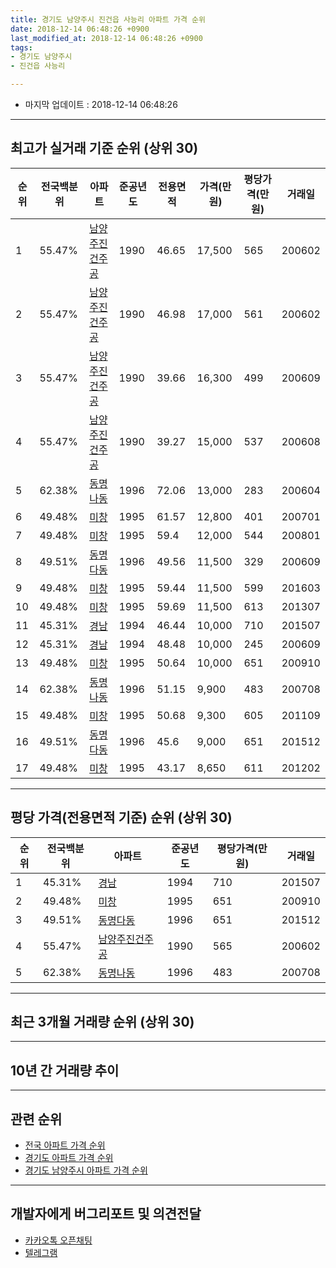 ```yaml
---
title: 경기도 남양주시 진건읍 사능리 아파트 가격 순위
date: 2018-12-14 06:48:26 +0900
last_modified_at: 2018-12-14 06:48:26 +0900
tags:
- 경기도 남양주시
- 진건읍 사능리

---
```


* 마지막 업데이트 : 2018-12-14 06:48:26

---

## 최고가 실거래 기준 순위 (상위 30)


|순위|전국백분위|아파트|준공년도|전용면적|가격(만원)|평당가격(만원)|거래일|
|---|---|---|---|---|---|---|---|
|1|55.47%|[남양주진건주공](https://search.naver.com/search.naver?query=%EA%B2%BD%EA%B8%B0%EB%8F%84+%EB%82%A8%EC%96%91%EC%A3%BC%EC%8B%9C+%EC%A7%84%EA%B1%B4%EC%9D%8D+%EC%82%AC%EB%8A%A5%EB%A6%AC+%EB%82%A8%EC%96%91%EC%A3%BC%EC%A7%84%EA%B1%B4%EC%A3%BC%EA%B3%B5)|1990|46.65|17,500|565|200602|
|2|55.47%|[남양주진건주공](https://search.naver.com/search.naver?query=%EA%B2%BD%EA%B8%B0%EB%8F%84+%EB%82%A8%EC%96%91%EC%A3%BC%EC%8B%9C+%EC%A7%84%EA%B1%B4%EC%9D%8D+%EC%82%AC%EB%8A%A5%EB%A6%AC+%EB%82%A8%EC%96%91%EC%A3%BC%EC%A7%84%EA%B1%B4%EC%A3%BC%EA%B3%B5)|1990|46.98|17,000|561|200602|
|3|55.47%|[남양주진건주공](https://search.naver.com/search.naver?query=%EA%B2%BD%EA%B8%B0%EB%8F%84+%EB%82%A8%EC%96%91%EC%A3%BC%EC%8B%9C+%EC%A7%84%EA%B1%B4%EC%9D%8D+%EC%82%AC%EB%8A%A5%EB%A6%AC+%EB%82%A8%EC%96%91%EC%A3%BC%EC%A7%84%EA%B1%B4%EC%A3%BC%EA%B3%B5)|1990|39.66|16,300|499|200609|
|4|55.47%|[남양주진건주공](https://search.naver.com/search.naver?query=%EA%B2%BD%EA%B8%B0%EB%8F%84+%EB%82%A8%EC%96%91%EC%A3%BC%EC%8B%9C+%EC%A7%84%EA%B1%B4%EC%9D%8D+%EC%82%AC%EB%8A%A5%EB%A6%AC+%EB%82%A8%EC%96%91%EC%A3%BC%EC%A7%84%EA%B1%B4%EC%A3%BC%EA%B3%B5)|1990|39.27|15,000|537|200608|
|5|62.38%|[동명나동](https://search.naver.com/search.naver?query=%EA%B2%BD%EA%B8%B0%EB%8F%84+%EB%82%A8%EC%96%91%EC%A3%BC%EC%8B%9C+%EC%A7%84%EA%B1%B4%EC%9D%8D+%EC%82%AC%EB%8A%A5%EB%A6%AC+%EB%8F%99%EB%AA%85%EB%82%98%EB%8F%99)|1996|72.06|13,000|283|200604|
|6|49.48%|[미창](https://search.naver.com/search.naver?query=%EA%B2%BD%EA%B8%B0%EB%8F%84+%EB%82%A8%EC%96%91%EC%A3%BC%EC%8B%9C+%EC%A7%84%EA%B1%B4%EC%9D%8D+%EC%82%AC%EB%8A%A5%EB%A6%AC+%EB%AF%B8%EC%B0%BD)|1995|61.57|12,800|401|200701|
|7|49.48%|[미창](https://search.naver.com/search.naver?query=%EA%B2%BD%EA%B8%B0%EB%8F%84+%EB%82%A8%EC%96%91%EC%A3%BC%EC%8B%9C+%EC%A7%84%EA%B1%B4%EC%9D%8D+%EC%82%AC%EB%8A%A5%EB%A6%AC+%EB%AF%B8%EC%B0%BD)|1995|59.4|12,000|544|200801|
|8|49.51%|[동명다동](https://search.naver.com/search.naver?query=%EA%B2%BD%EA%B8%B0%EB%8F%84+%EB%82%A8%EC%96%91%EC%A3%BC%EC%8B%9C+%EC%A7%84%EA%B1%B4%EC%9D%8D+%EC%82%AC%EB%8A%A5%EB%A6%AC+%EB%8F%99%EB%AA%85%EB%8B%A4%EB%8F%99)|1996|49.56|11,500|329|200609|
|9|49.48%|[미창](https://search.naver.com/search.naver?query=%EA%B2%BD%EA%B8%B0%EB%8F%84+%EB%82%A8%EC%96%91%EC%A3%BC%EC%8B%9C+%EC%A7%84%EA%B1%B4%EC%9D%8D+%EC%82%AC%EB%8A%A5%EB%A6%AC+%EB%AF%B8%EC%B0%BD)|1995|59.44|11,500|599|201603|
|10|49.48%|[미창](https://search.naver.com/search.naver?query=%EA%B2%BD%EA%B8%B0%EB%8F%84+%EB%82%A8%EC%96%91%EC%A3%BC%EC%8B%9C+%EC%A7%84%EA%B1%B4%EC%9D%8D+%EC%82%AC%EB%8A%A5%EB%A6%AC+%EB%AF%B8%EC%B0%BD)|1995|59.69|11,500|613|201307|
|11|45.31%|[경남](https://search.naver.com/search.naver?query=%EA%B2%BD%EA%B8%B0%EB%8F%84+%EB%82%A8%EC%96%91%EC%A3%BC%EC%8B%9C+%EC%A7%84%EA%B1%B4%EC%9D%8D+%EC%82%AC%EB%8A%A5%EB%A6%AC+%EA%B2%BD%EB%82%A8)|1994|46.44|10,000|710|201507|
|12|45.31%|[경남](https://search.naver.com/search.naver?query=%EA%B2%BD%EA%B8%B0%EB%8F%84+%EB%82%A8%EC%96%91%EC%A3%BC%EC%8B%9C+%EC%A7%84%EA%B1%B4%EC%9D%8D+%EC%82%AC%EB%8A%A5%EB%A6%AC+%EA%B2%BD%EB%82%A8)|1994|48.48|10,000|245|200609|
|13|49.48%|[미창](https://search.naver.com/search.naver?query=%EA%B2%BD%EA%B8%B0%EB%8F%84+%EB%82%A8%EC%96%91%EC%A3%BC%EC%8B%9C+%EC%A7%84%EA%B1%B4%EC%9D%8D+%EC%82%AC%EB%8A%A5%EB%A6%AC+%EB%AF%B8%EC%B0%BD)|1995|50.64|10,000|651|200910|
|14|62.38%|[동명나동](https://search.naver.com/search.naver?query=%EA%B2%BD%EA%B8%B0%EB%8F%84+%EB%82%A8%EC%96%91%EC%A3%BC%EC%8B%9C+%EC%A7%84%EA%B1%B4%EC%9D%8D+%EC%82%AC%EB%8A%A5%EB%A6%AC+%EB%8F%99%EB%AA%85%EB%82%98%EB%8F%99)|1996|51.15|9,900|483|200708|
|15|49.48%|[미창](https://search.naver.com/search.naver?query=%EA%B2%BD%EA%B8%B0%EB%8F%84+%EB%82%A8%EC%96%91%EC%A3%BC%EC%8B%9C+%EC%A7%84%EA%B1%B4%EC%9D%8D+%EC%82%AC%EB%8A%A5%EB%A6%AC+%EB%AF%B8%EC%B0%BD)|1995|50.68|9,300|605|201109|
|16|49.51%|[동명다동](https://search.naver.com/search.naver?query=%EA%B2%BD%EA%B8%B0%EB%8F%84+%EB%82%A8%EC%96%91%EC%A3%BC%EC%8B%9C+%EC%A7%84%EA%B1%B4%EC%9D%8D+%EC%82%AC%EB%8A%A5%EB%A6%AC+%EB%8F%99%EB%AA%85%EB%8B%A4%EB%8F%99)|1996|45.6|9,000|651|201512|
|17|49.48%|[미창](https://search.naver.com/search.naver?query=%EA%B2%BD%EA%B8%B0%EB%8F%84+%EB%82%A8%EC%96%91%EC%A3%BC%EC%8B%9C+%EC%A7%84%EA%B1%B4%EC%9D%8D+%EC%82%AC%EB%8A%A5%EB%A6%AC+%EB%AF%B8%EC%B0%BD)|1995|43.17|8,650|611|201202|


---

## 평당 가격(전용면적 기준) 순위 (상위 30)


|순위|전국백분위|아파트|준공년도|평당가격(만원)|거래일|
|---|---|---|---|---|---|
|1|45.31%|[경남](https://search.naver.com/search.naver?query=%EA%B2%BD%EA%B8%B0%EB%8F%84+%EB%82%A8%EC%96%91%EC%A3%BC%EC%8B%9C+%EC%A7%84%EA%B1%B4%EC%9D%8D+%EC%82%AC%EB%8A%A5%EB%A6%AC+%EA%B2%BD%EB%82%A8)|1994|710|201507|
|2|49.48%|[미창](https://search.naver.com/search.naver?query=%EA%B2%BD%EA%B8%B0%EB%8F%84+%EB%82%A8%EC%96%91%EC%A3%BC%EC%8B%9C+%EC%A7%84%EA%B1%B4%EC%9D%8D+%EC%82%AC%EB%8A%A5%EB%A6%AC+%EB%AF%B8%EC%B0%BD)|1995|651|200910|
|3|49.51%|[동명다동](https://search.naver.com/search.naver?query=%EA%B2%BD%EA%B8%B0%EB%8F%84+%EB%82%A8%EC%96%91%EC%A3%BC%EC%8B%9C+%EC%A7%84%EA%B1%B4%EC%9D%8D+%EC%82%AC%EB%8A%A5%EB%A6%AC+%EB%8F%99%EB%AA%85%EB%8B%A4%EB%8F%99)|1996|651|201512|
|4|55.47%|[남양주진건주공](https://search.naver.com/search.naver?query=%EA%B2%BD%EA%B8%B0%EB%8F%84+%EB%82%A8%EC%96%91%EC%A3%BC%EC%8B%9C+%EC%A7%84%EA%B1%B4%EC%9D%8D+%EC%82%AC%EB%8A%A5%EB%A6%AC+%EB%82%A8%EC%96%91%EC%A3%BC%EC%A7%84%EA%B1%B4%EC%A3%BC%EA%B3%B5)|1990|565|200602|
|5|62.38%|[동명나동](https://search.naver.com/search.naver?query=%EA%B2%BD%EA%B8%B0%EB%8F%84+%EB%82%A8%EC%96%91%EC%A3%BC%EC%8B%9C+%EC%A7%84%EA%B1%B4%EC%9D%8D+%EC%82%AC%EB%8A%A5%EB%A6%AC+%EB%8F%99%EB%AA%85%EB%82%98%EB%8F%99)|1996|483|200708|


---

## 최근 3개월 거래량 순위 (상위 30)


<div style="width:100%;">
    <canvas id="deal_count_ranking" height="250"></canvas>
</div>


<script>
new Chart(document.getElementById("deal_count_ranking"), {
    type: 'horizontalBar',
    data: {
        labels: ['남양주진건주공'],
        datasets: [{
            label: '실거래 수',
            data: [2],
            borderColor: "rgba(255, 0, 128, 1)",
            backgroundColor: "rgba(255, 0, 128, 0.5)",
            fill: false,
        }]
    },
    options: {
        responsive: true,
        title: {
            display: true,
            text: '최근 3개월 거래량 순위'
        },
        tooltips: {
            mode: 'index',
            intersect: false,
            callbacks: {
                title: function(tooltipItems, data) {
                    return "실거래 수:";
                },
                label: function(tooltipItem, data) {
                    return data.labels[tooltipItem.index] + ": " + tooltipItem.xLabel;
                }
            }
        },
        hover: {
            mode: 'nearest',
            intersect: true
        },
        scales: {
            xAxes: [{
                display: true,
                scaleLabel: {
                    display: true,
                    labelString: '실거래 수'
                },
                ticks: {
                    suggestedMin: 0,
                }
            }],
            yAxes: [{
                display: true,
                ticks: {
                    autoSkip: false,
                    callback: function(value, index, values) {
                        if (value.length > 15)
                            return value.substr(0, 13) + "...";
                        else
                            return value;
                    }
                },
                scaleLabel: {
                    display: false,
                }
            }]
        }
    }
});

</script>


---

## 10년 간 거래량 추이


<div style="width:100%;">
    <canvas id="deal_progress" height="250"></canvas>
</div>

<script>
new Chart(document.getElementById("deal_progress"), {
    type: 'line',
    data: {
        labels: ['200812','200901','200902','200903','200904','200905','200906','200907','200908','200909','200910','200911','200912','201001','201002','201003','201004','201005','201006','201007','201008','201009','201010','201011','201012','201101','201102','201103','201104','201105','201106','201107','201108','201109','201110','201111','201112','201201','201202','201203','201204','201205','201206','201207','201208','201209','201210','201211','201212','201301','201302','201303','201304','201305','201306','201307','201308','201309','201310','201311','201312','201401','201402','201403','201404','201405','201406','201407','201408','201409','201410','201411','201412','201501','201502','201503','201504','201505','201506','201507','201508','201509','201510','201511','201512','201601','201602','201603','201604','201605','201606','201607','201608','201609','201610','201611','201612','201701','201702','201703','201704','201705','201706','201707','201708','201709','201710','201711','201712','201801','201802','201803','201804','201805','201806','201807','201808','201809','201810','201811','201812'],
        datasets: [{
            label: '실거래 수',
            pointRadius: 1,
            data: [0, 1, 2, 1, 1, 3, 2, 2, 2, 8, 3, 1, 3, 2, 0, 0, 0, 1, 1, 1, 0, 0, 0, 0, 4, 1, 4, 1, 1, 0, 1, 1, 3, 4, 0, 0, 0, 0, 1, 1, 0, 0, 0, 0, 1, 2, 1, 1, 3, 1, 0, 1, 1, 0, 2, 2, 3, 0, 0, 3, 2, 2, 2, 3, 1, 2, 3, 6, 1, 6, 3, 1, 1, 2, 7, 4, 1, 5, 4, 2, 2, 1, 1, 0, 2, 1, 1, 4, 4, 2, 2, 0, 3, 4, 2, 1, 1, 1, 0, 0, 4, 1, 5, 0, 2, 1, 0, 0, 1, 1, 2, 2, 1, 1, 1, 0, 0, 0, 2, 0, 0],
            borderColor: "rgba(255, 201, 14, 1)",
            backgroundColor: "rgba(255, 201, 14, 0.5)",
            fill: true,
        }]
    },
    options: {
        responsive: true,
        title: {
            display: true,
            text: '10년간 거래량 추이'
        },
        tooltips: {
            mode: 'index',
            intersect: false,
        },
        hover: {
            mode: 'nearest',
            intersect: true
        },
        scales: {
            xAxes: [{
                display: true,
                scaleLabel: {
                    display: true,
                    labelString: '년/월'
                }
            }],
            yAxes: [{
                display: true,
                ticks: {
                    suggestedMin: 0,
                },
                scaleLabel: {
                    display: true,
                    labelString: '실거래 수'
                }
            }]
        }
    }
});

</script>


---

## 관련 순위

- [전국 아파트 가격 순위](https://inasie.github.io/apt-ranking/전국)
- [경기도 아파트 가격 순위](https://inasie.github.io/apt-ranking/경기도)
- [경기도 남양주시 아파트 가격 순위](https://inasie.github.io/apt-ranking/경기도-남양주시)


---

## 개발자에게 버그리포트 및 의견전달

- [카카오톡 오픈채팅](https://open.kakao.com/o/gLJUAP4)
- [텔레그램](https://t.me/inasie)


